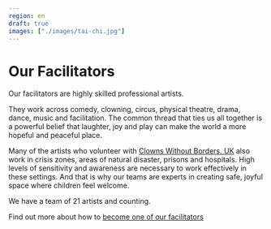 ```yaml
---
region: en
draft: true
images: ["./images/tai-chi.jpg"]
---
```


# Our Facilitators

Our facilitators are highly skilled professional artists.

They work across comedy, clowning, circus, physical theatre, drama,
dance, music and facilitation. The common thread that ties
us all together is a powerful belief that laughter, joy and
play can make the world a more hopeful and peaceful place.

​Many of the artists who volunteer with [Clowns Without
Borders, UK]() also work in crisis zones, areas of natural disaster,
prisons and hospitals. High levels of sensitivity
and awareness are necessary to work effectively in these
settings. And that is why our teams are experts in
creating safe, joyful space where children feel welcome.

We have a team of 21 artists and counting.

Find out more about how to [become one of our facilitators](https://clownswithoutborders.org.uk/work-with-us/)

<!--
Mauw:
- programme leaders
- facilitator trainers
-->

